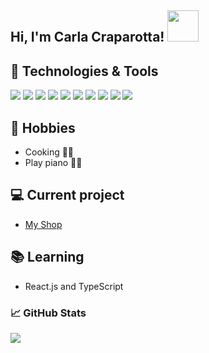 <h2> Hi, I'm Carla Craparotta! <img src="https://media.giphy.com/media/mGcNjsfWAjY5AEZNw6/giphy.gif" width="50"></h2>


## 🔧 Technologies & Tools

![](https://img.shields.io/badge/OS-Windows-informational?style=flat&logo=windows&logoColor=white&color=007ec6)
![](https://img.shields.io/badge/Editor-Visual_Studio_Code-informational?style=flat&logo=visual-studio-code&logoColor=white&color=007ec6)
![](https://img.shields.io/badge/Code-HTML5-informational?style=flat&logo=html5&logoColor=white&color=007ec6)
![](https://img.shields.io/badge/Code-CSS3-informational?style=flat&logo=css3&logoColor=white&color=007ec6)
![](https://img.shields.io/badge/Code-JavaScript-informational?style=flat&logo=javascript&logoColor=white&color=007ec6)
![](https://img.shields.io/badge/Code-TypeScript-informational?style=flat&logo=typescript&logoColor=white&color=007ec6)
![](https://img.shields.io/badge/Code-React-informational?style=flat&logo=react&logoColor=white&color=007ec6)
![](https://img.shields.io/badge/Code-Tailwind-informational?style=flat&logo=tailwindcss&logoColor=white&color=007ec6)
![](https://img.shields.io/badge/Code-JSON-informational?style=flat&logo=json&logoColor=white&color=007ec6)
![](https://img.shields.io/badge/Code-Python-informational?style=flat&logo=python&logoColor=white&color=007ec6)



## 📅 Hobbies
- Cooking 🍕🍰
- Play piano 🎹🎵

## 💻 Current project

- <a href="https://github.com/carlacraparotta/my-shop">My Shop</a>

## 📚 Learning
- React.js and TypeScript

### &#x1f4c8; GitHub Stats

<a href="https://github.com/carlacraparotta">
  <img align="center" src="https://github-readme-stats.vercel.app/api/top-langs/?username=carlacraparotta&theme=dark">
</a>

